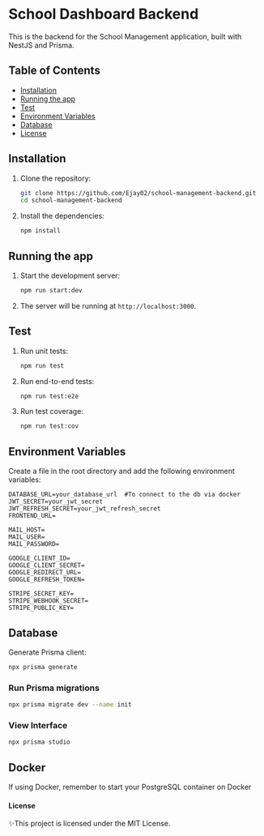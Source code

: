 # School Dashboard Backend

This is the backend for the School Management application, built with NestJS and Prisma.

## Table of Contents

- [Installation](#installation)
- [Running the app](#running-the-app)
- [Test](#test)
- [Environment Variables](#environment-variables)
- [Database](#database)
- [License](#license)

## Installation

1. Clone the repository:

   ```sh
   git clone https://github.com/Ejay02/school-management-backend.git
   cd school-management-backend
   ```

2. Install the dependencies:

   ```sh
   npm install
   ```

## Running the app

1. Start the development server:

   ```sh
   npm run start:dev
   ```

2. The server will be running at `http://localhost:3000`.

## Test

1. Run unit tests:

   ```sh
   npm run test
   ```

2. Run end-to-end tests:

   ```sh
   npm run test:e2e
   ```

3. Run test coverage:

   ```sh
   npm run test:cov
   ```

## Environment Variables

Create a file in the root directory and add the following environment variables:

```env
DATABASE_URL=your_database_url  #To connect to the db via docker
JWT_SECRET=your_jwt_secret
JWT_REFRESH_SECRET=your_jwt_refresh_secret
FRONTEND_URL= 

MAIL_HOST=
MAIL_USER=
MAIL_PASSWORD=

GOOGLE_CLIENT_ID=
GOOGLE_CLIENT_SECRET=
GOOGLE_REDIRECT_URL=
GOOGLE_REFRESH_TOKEN=

STRIPE_SECRET_KEY=
STRIPE_WEBHOOK_SECRET=
STRIPE_PUBLIC_KEY=
```

## Database

Generate Prisma client:

```sh
npx prisma generate
```

### Run Prisma migrations

```sh
npx prisma migrate dev --name init
```

### View Interface

```sh
npx prisma studio
```

## Docker

If using Docker, remember to start your PostgreSQL container on Docker

#### License

✨This project is licensed under the MIT License.
